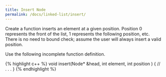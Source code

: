 ```yaml
---
title: Insert Node
permalink: /docs/linked-list/insert/
---
```

Create a function inserts an element at a given position. Position 0 represents the front of the list, 1 represents the following position, etc. There is no need to bound check; assume the user will always insert a valid position.  

Use the following incomplete function definition.

{% highlight c++ %}
void insert(Node* &head, int element, int position ) { 
    // . . .
}
{% endhighlight %}